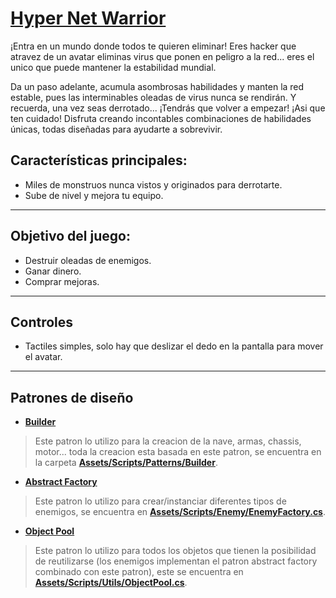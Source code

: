 # [Hyper Net Warrior]()

¡Entra en un mundo donde todos te quieren eliminar!
Eres hacker que atravez de un avatar eliminas virus que ponen en peligro a la red... eres el unico que puede mantener la estabilidad mundial.

Da un paso adelante, acumula asombrosas habilidades y manten la red estable, pues las interminables oleadas de virus nunca se rendirán. Y recuerda, una vez seas derrotado... ¡Tendrás que volver a empezar! ¡Asi que ten cuidado!
Disfruta creando incontables combinaciones de habilidades únicas, todas diseñadas para ayudarte a sobrevivir.

## **Características principales:**
- Miles de monstruos nunca vistos y originados para derrotarte.
- Sube de nivel y mejora tu equipo.

---
## **Objetivo del juego:**
- Destruir oleadas de enemigos.
- Ganar dinero.
- Comprar mejoras.

---
## **Controles**
- Tactiles simples, solo hay que deslizar el dedo en la pantalla para mover el avatar.

---
## **Patrones de diseño**
 - [**Builder**](https://refactoring.guru/es/design-patterns/builder)
  > Este patron lo utilizo para la creacion de la nave, armas, chassis, motor...
    toda la creacion esta basada en este patron, se encuentra en la carpeta [**Assets/Scripts/Patterns/Builder**](https://github.com/lobinuxsoft/hyper-net-warrior/tree/main/Assets/Scripts/Patterns/Builder).

 - [**Abstract Factory**](https://refactoring.guru/es/design-patterns/abstract-factory)
  > Este patron lo utilizo para crear/instanciar diferentes tipos de enemigos, se encuentra en [**Assets/Scripts/Enemy/EnemyFactory.cs**](https://github.com/lobinuxsoft/hyper-net-warrior/blob/main/Assets/Scripts/Enemy/EnemyFactory.cs).

 - [**Object Pool**](https://en.wikipedia.org/wiki/Object_pool_pattern#:~:text=The%20object%20pool%20pattern%20is,operations%20on%20the%20returned%20object.)
  > Este patron lo utilizo para todos los objetos que tienen la posibilidad de reutilizarse (los enemigos implementan el patron abstract factory combinado con este patron), este se encuentra en [**Assets/Scripts/Utils/ObjectPool.cs**](https://github.com/lobinuxsoft/hyper-net-warrior/blob/main/Assets/Scripts/Utils/ObjectPool.cs).